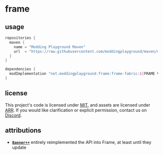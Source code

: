 # frame

## usage
```gradle
repositories {
  maven {
    name = "Modding Playground Maven"
    url  = "https://raw.githubusercontent.com/moddingplayground/maven/main/"
  }
}

dependencies {
  modImplementation "net.moddingplayground.frame:frame-fabric:${FRAME VERSION}"
}
```

## license
This project's code is licensed under [MIT](LICENSE), and assets are licensed under [ARR](LICENSE_ASSETS). If you would like clarification or explicit permission, contact us on [Discord](https://discord.moddingplayground.net).

## attributions
- [**`Banner++`**](https://github.com/kvverti/banner-plus-plus/blob/HEAD/LICENSE) entirely reimplemented the API into Frame, at least until they update
